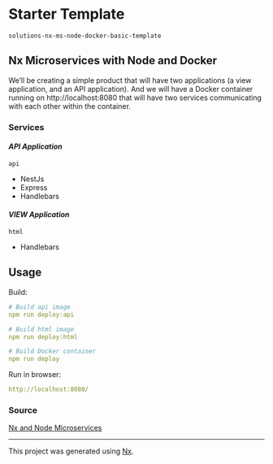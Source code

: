 # Starter Template

`solutions-nx-ms-node-docker-basic-template`

## Nx Microservices with Node and Docker

We’ll be creating a simple product that will have two applications (a view application, and an API application).
And we will have a Docker container running on http://localhost:8080 that will have two services communicating with each other within the container.

### Services

#### _API Application_

`api`

- NestJs
- Express
- Handlebars

#### _VIEW Application_

`html`

- Handlebars

## Usage

Build:

```yaml
# Build api image
npm run deploy:api

# Build html image
npm run deploy:html

# Build Docker container
npm run deploy
```

Run in browser:

```yaml
http://localhost:8080/
```

### Source

[Nx and Node Microservices](https://blog.nrwl.io/nx-and-node-microservices-b6df3cd1bad6)

---

This project was generated using [Nx](https://nx.dev).
